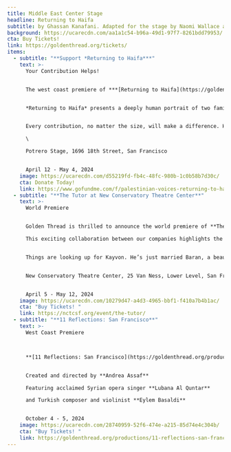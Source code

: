 ```yaml
---
title: Middle East Center Stage
headline: Returning to Haifa
subtitle: by Ghassan Kanafani. Adapted for the stage by Naomi Wallace and Ismail Khalidi.
background: https://ucarecdn.com/aa1a1c54-b96a-49d1-97f7-8261bdd79953/
cta: Buy Tickets!
link: https://goldenthread.org/tickets/
items:
  - subtitle: "**Support *Returning to Haifa***"
    text: >-
      Your Contribution Helps!


      The west coast premiere of ***[Returning to Haifa](https://goldenthread.org/productions/returning-to-haifa/)*** is the cornerstone of our 2024 Season for Palestine. We are still raising funds for this production and we could use your support! Join the [Go Fund Me](https://www.gofundme.com/f/palestinian-voices-returning-to-haifa-performance?member=32712677&sharetype=teams&utm_campaign=p_na+share-sheet&utm_medium=copy_link&utm_source=customer) campaign hosted by our longtime supporters Mona Masri, Jumana Muwafi, and Hassan Fouda.


      *Returning to Haifa* presents a deeply human portrait of two families, one Palestinian, and one Israeli Jewish, forced by history into an intimacy they didn’t choose. In the wake of the 1967 Six-Day War, with the borders finally open after two decades, Said and Safiyya, a Palestinian couple, return to Haifa in search of the echoes of a home they were forced to abandon during the Nakba in 1948. But are they truly ready for the encounter that awaits them upon their return?


      Every contribution, no matter the size, will make a difference. Help us bring this powerful story to the stage for everyone to experience! And don't forget to get your tickets today!\

      \

      P﻿otrero Stage, 1696 18th Street, San Francisco


      April 12 - May 4, 2024
    image: https://ucarecdn.com/d55219fd-fb4c-48fc-980b-1c0b58b7d30c/
    cta: Donate Today!
    link: https://www.gofundme.com/f/palestinian-voices-returning-to-haifa-performance?member=32712677&sharetype=teams&utm_campaign=p_na+share-sheet&utm_medium=copy_link&utm_source=customer
  - subtitle: "**The Tutor at New Conservatory Theatre Center**"
    text: >-
      World Premiere


      Golden Thread is thrilled to announce the world premiere of **The Tutor**, a new play by our founder **Torange Yeghiazarian**, commissioned and produced by New Conservatory Theatre Center, and directed by **Sahar Assaf**, our Executive Artistic Director, with a cast of Golden Thread Resident Artists: Deborah Eliezer, Maya Nazzal, Lawrence Radecker.

      This exciting collaboration between our companies highlights the spirit of artistic exchange and the exemplar of unifying leadership and cooperation. 


      Things are looking up for Kayvon. He’s just married Baran, a beautiful young Iranian woman, and brought her back to his Bay Area home. But when he asks his lifelong friend Azar to tutor Baran, all three lives begin to unravel as the two women fall into a passionate love affair. A study of preconceived notions and the hypocrisies that drive them, The Tutor is a provocative look at the cost of owning one’s truth. 


      New Conservatory Theatre Center, 25 Van Ness, Lower Level, San Francisco


      April 5 - May 12, 2024
    image: https://ucarecdn.com/10279d47-a4d3-4965-bbf1-f410a7b4b1ac/
    cta: "Buy Tickets! "
    link: https://nctcsf.org/event/the-tutor/
  - subtitle: "**11 Reflections: San Francisco**"
    text: >-
      West Coast Premiere  



      **[11 Reflections: San Francisco](https://goldenthread.org/productions/11-reflections-san-francisco/)** is part of a new national series of performance works, **Eleven Reflections on the Nation**, devised by **Andrea Assaf**. The project draws on her seminal work, **Eleven Reflections on September**, an episodic, multimedia performance on Arab American identity, Wars on/of Terror, and “the constant, quiet rain of death / amidst beauty” in a post-9/11 world. In each participating city, the project engages local artists and community members who have been affected by post-9/11 policies to contribute their stories, illuminating our collective experiences since 2001—from the fall of the Twin Towers, to the U.S. wars on Iraq and Afghanistan, to the Muslim Ban, and now to the funding of genocide in Palestine. 


      Created and directed by **Andrea Assaf**

      Featuring acclaimed Syrian opera singer **Lubana Al Quntar**

      and Turkish composer and violinist **Eylem Basaldi** 


      October 4 - 5, 2024
    image: https://ucarecdn.com/28740959-52f6-474e-a215-85d74e4c304b/
    cta: "Buy Tickets! "
    link: https://goldenthread.org/productions/11-reflections-san-francisco/
---
```

